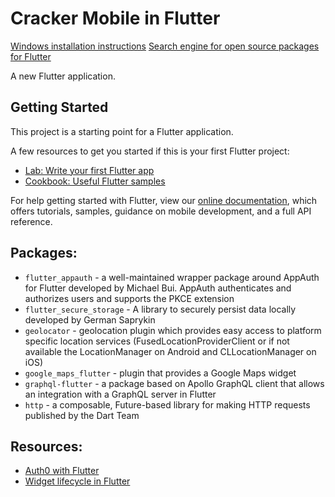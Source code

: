 # Cracker Mobile in Flutter

[Windows installation instructions](https://flutter.dev/docs/get-started/install/windows)
[Search engine for open source packages for Flutter](https://pub.dev/)

A new Flutter application.

## Getting Started

This project is a starting point for a Flutter application.

A few resources to get you started if this is your first Flutter project:

- [Lab: Write your first Flutter app](https://flutter.dev/docs/get-started/codelab)
- [Cookbook: Useful Flutter samples](https://flutter.dev/docs/cookbook)

For help getting started with Flutter, view our
[online documentation](https://flutter.dev/docs), which offers tutorials,
samples, guidance on mobile development, and a full API reference.

## Packages:

- `flutter_appauth` - a well-maintained wrapper package around AppAuth for Flutter developed by Michael Bui. AppAuth authenticates and authorizes users and supports the PKCE extension
- `flutter_secure_storage` - A library to securely persist data locally developed by German Saprykin
- `geolocator` - geolocation plugin which provides easy access to platform specific location services (FusedLocationProviderClient or if not available the LocationManager on Android and CLLocationManager on iOS)
- `google_maps_flutter` - plugin that provides a Google Maps widget
- `graphql-flutter` - a package based on Apollo GraphQL client that allows an integration with a GraphQL server in Flutter
- `http` - a composable, Future-based library for making HTTP requests published by the Dart Team

## Resources:

- [Auth0 with Flutter](https://auth0.com/blog/get-started-with-flutter-authentication/)
- [Widget lifecycle in Flutter](https://stackoverflow.com/questions/41479255/life-cycle-in-flutter)
